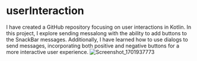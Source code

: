 # userInteraction
I have created a GitHub repository focusing on user interactions in Kotlin. In this project, I explore sending messalong with the ability to add buttons to the SnackBar messages. Additionally, I have learned how to use dialogs to send messages, incorporating both positive and negative buttons for a more interactive user experience.
![Screenshot_1701937773](https://github.com/birkancekic/userInteraction/assets/123369904/b081be16-d64b-4b24-8f83-5f25cadbe049)
